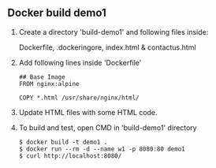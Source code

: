 ## Docker build demo1

1.  Create a directory 'build-demo1' and following files inside:

    Dockerfile, .dockeringore, index.html & contactus.html

2.  Add following lines inside 'Dockerfile'

    ```
    ## Base Image
    FROM nginx:alpine

    COPY *.html /usr/share/nginx/html/
    ```

3.  Update HTML files with some HTML code.

4.  To build and test, open CMD in 'build-demo1' directory

    ```
    $ docker build -t demo1 . 
    $ docker run --rm -d --name w1 -p 8080:80 demo1
    $ curl http://localhost:8080/
    ```
